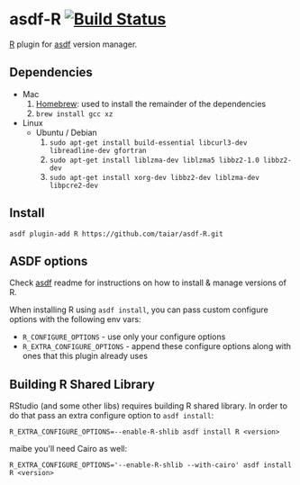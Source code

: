 # asdf-R [![Build Status](https://travis-ci.org/taiar/asdf-R.svg?branch=master)](https://travis-ci.org/taiar/asdf-R)

[R](https://www.r-project.org/) plugin for [asdf](https://github.com/asdf-vm/asdf) version manager.

## Dependencies

* Mac
    1. [Homebrew](https://brew.sh): used to install the remainder of the dependencies
    2. ```brew install gcc xz```
* Linux
    * Ubuntu / Debian
        1. ```sudo apt-get install build-essential libcurl3-dev libreadline-dev gfortran ```
        2. ```sudo apt-get install liblzma-dev liblzma5 libbz2-1.0 libbz2-dev```
        3. ```sudo apt-get install xorg-dev libbz2-dev liblzma-dev libpcre2-dev```

## Install

```
asdf plugin-add R https://github.com/taiar/asdf-R.git
```

## ASDF options

Check [asdf](https://github.com/asdf-vm/asdf) readme for instructions on how to install & manage versions of R.

When installing R using `asdf install`, you can pass custom configure options with the following env vars:

* `R_CONFIGURE_OPTIONS` - use only your configure options
* `R_EXTRA_CONFIGURE_OPTIONS` - append these configure options along with ones that this plugin already uses

## Building R Shared Library

RStudio (and some other libs) requires building R shared library. In order to do that pass an extra configure option to `asdf install`:

```R_EXTRA_CONFIGURE_OPTIONS=--enable-R-shlib asdf install R <version>```

maibe you'll need Cairo as well:

```R_EXTRA_CONFIGURE_OPTIONS='--enable-R-shlib --with-cairo' asdf install R <version>```
